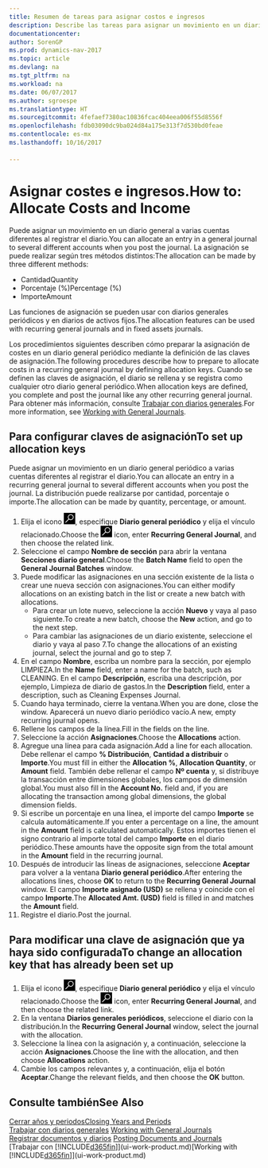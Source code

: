 ```yaml
---
title: Resumen de tareas para asignar costos e ingresos
description: Describe las tareas para asignar un movimiento en un diario general a varias cuentas diferentes al registrar el diario.
documentationcenter: 
author: SorenGP
ms.prod: dynamics-nav-2017
ms.topic: article
ms.devlang: na
ms.tgt_pltfrm: na
ms.workload: na
ms.date: 06/07/2017
ms.author: sgroespe
ms.translationtype: HT
ms.sourcegitcommit: 4fefaef7380ac10836fcac404eea006f55d8556f
ms.openlocfilehash: fdb03090dc9ba024d84a175e313f7d530bd0feae
ms.contentlocale: es-mx
ms.lasthandoff: 10/16/2017

---
```

# <a name="how-to-allocate-costs-and-income"></a><span data-ttu-id="f6567-103">Asignar costes e ingresos.</span><span class="sxs-lookup"><span data-stu-id="f6567-103">How to: Allocate Costs and Income</span></span>
<span data-ttu-id="f6567-104">Puede asignar un movimiento en un diario general a varias cuentas diferentes al registrar el diario.</span><span class="sxs-lookup"><span data-stu-id="f6567-104">You can allocate an entry in a general journal to several different accounts when you post the journal.</span></span> <span data-ttu-id="f6567-105">La asignación se puede realizar según tres métodos distintos:</span><span class="sxs-lookup"><span data-stu-id="f6567-105">The allocation can be made by three different methods:</span></span>

* <span data-ttu-id="f6567-106">Cantidad</span><span class="sxs-lookup"><span data-stu-id="f6567-106">Quantity</span></span>
* <span data-ttu-id="f6567-107">Porcentaje (%)</span><span class="sxs-lookup"><span data-stu-id="f6567-107">Percentage (%)</span></span>
* <span data-ttu-id="f6567-108">Importe</span><span class="sxs-lookup"><span data-stu-id="f6567-108">Amount</span></span>

<span data-ttu-id="f6567-109">Las funciones de asignación se pueden usar con diarios generales periódicos y en diarios de activos fijos.</span><span class="sxs-lookup"><span data-stu-id="f6567-109">The allocation features can be used with recurring general journals and in fixed assets journals.</span></span>
<!--You can also distribute the cost or revenue of a line to an intercompany partner when you post a sales or purchase document. When you post the document, a line will be posted in your general journal, and a corresponding line will be created in the intercompany outbox.-->

<span data-ttu-id="f6567-110">Los procedimientos siguientes describen cómo preparar la asignación de costes en un diario general periódico mediante la definición de las claves de asignación.</span><span class="sxs-lookup"><span data-stu-id="f6567-110">The following procedures describe how to prepare to allocate costs in a recurring general journal by defining allocation keys.</span></span> <span data-ttu-id="f6567-111">Cuando se definen las claves de asignación, el diario se rellena y se registra como cualquier otro diario general periódico.</span><span class="sxs-lookup"><span data-stu-id="f6567-111">When allocation keys are defined, you complete and post the journal like any other recurring general journal.</span></span> <span data-ttu-id="f6567-112">Para obtener más información, consulte [Trabajar con diarios generales](ui-work-general-journals.md).</span><span class="sxs-lookup"><span data-stu-id="f6567-112">For more information, see [Working with General Journals](ui-work-general-journals.md).</span></span>

## <a name="to-set-up-allocation-keys"></a><span data-ttu-id="f6567-113">Para configurar claves de asignación</span><span class="sxs-lookup"><span data-stu-id="f6567-113">To set up allocation keys</span></span>
<span data-ttu-id="f6567-114">Puede asignar un movimiento en un diario general periódico a varias cuentas diferentes al registrar el diario.</span><span class="sxs-lookup"><span data-stu-id="f6567-114">You can allocate an entry in a recurring general journal to several different accounts when you post the journal.</span></span> <span data-ttu-id="f6567-115">La distribución puede realizarse por cantidad, porcentaje o importe.</span><span class="sxs-lookup"><span data-stu-id="f6567-115">The allocation can be made by quantity, percentage, or amount.</span></span>
1. <span data-ttu-id="f6567-116">Elija el icono ![Buscar página o informe](media/ui-search/search_small.png "icono Buscar página o informe"), especifique **Diario general periódico** y elija el vínculo relacionado.</span><span class="sxs-lookup"><span data-stu-id="f6567-116">Choose the ![Search for Page or Report](media/ui-search/search_small.png "Search for Page or Report icon") icon, enter **Recurring General Journal**, and then choose the related link.</span></span>
2. <span data-ttu-id="f6567-117">Seleccione el campo **Nombre de sección** para abrir la ventana **Secciones diario general**.</span><span class="sxs-lookup"><span data-stu-id="f6567-117">Choose the **Batch Name** field to open the **General Journal Batches** window.</span></span>
3. <span data-ttu-id="f6567-118">Puede modificar las asignaciones en una sección existente de la lista o crear une nueva sección con asignaciones.</span><span class="sxs-lookup"><span data-stu-id="f6567-118">You can either modify allocations on an existing batch in the list or create a new batch with allocations.</span></span>
   * <span data-ttu-id="f6567-119">Para crear un lote nuevo, seleccione la acción **Nuevo** y vaya al paso siguiente.</span><span class="sxs-lookup"><span data-stu-id="f6567-119">To create a new batch, choose the **New** action, and go to the next step.</span></span>
   * <span data-ttu-id="f6567-120">Para cambiar las asignaciones de un diario existente, seleccione el diario y vaya al paso 7.</span><span class="sxs-lookup"><span data-stu-id="f6567-120">To change the allocations of an existing journal, select the journal and go to step 7.</span></span>    
4. <span data-ttu-id="f6567-121">En el campo **Nombre**, escriba un nombre para la sección, por ejemplo LIMPIEZA.</span><span class="sxs-lookup"><span data-stu-id="f6567-121">In the **Name** field, enter a name for the batch, such as CLEANING.</span></span> <span data-ttu-id="f6567-122">En el campo **Descripción**, escriba una descripción, por ejemplo, Limpieza de diario de gastos.</span><span class="sxs-lookup"><span data-stu-id="f6567-122">In the **Description** field, enter a description, such as Cleaning Expenses Journal.</span></span>
5. <span data-ttu-id="f6567-123">Cuando haya terminado, cierre la ventana.</span><span class="sxs-lookup"><span data-stu-id="f6567-123">When you are done, close the window.</span></span> <span data-ttu-id="f6567-124">Aparecerá un nuevo diario periódico vacío.</span><span class="sxs-lookup"><span data-stu-id="f6567-124">A new, empty recurring journal opens.</span></span>
6. <span data-ttu-id="f6567-125">Rellene los campos de la línea.</span><span class="sxs-lookup"><span data-stu-id="f6567-125">Fill in the fields on the line.</span></span>
7. <span data-ttu-id="f6567-126">Seleccione la acción **Asignaciones**.</span><span class="sxs-lookup"><span data-stu-id="f6567-126">Choose the **Allocations** action.</span></span>
8. <span data-ttu-id="f6567-127">Agregue una línea para cada asignación.</span><span class="sxs-lookup"><span data-stu-id="f6567-127">Add a line for each allocation.</span></span> <span data-ttu-id="f6567-128">Debe rellenar el campo **% Distribución**, **Cantidad a distribuir** o **Importe**.</span><span class="sxs-lookup"><span data-stu-id="f6567-128">You must fill in either the **Allocation %**, **Allocation Quantity**, or **Amount** field.</span></span> <span data-ttu-id="f6567-129">También debe rellenar el campo **Nº cuenta** y, si distribuye la transacción entre dimensiones globales, los campos de dimensión global.</span><span class="sxs-lookup"><span data-stu-id="f6567-129">You must also fill in the **Account No.** field and, if you are allocating the transaction among global dimensions, the global dimension fields.</span></span>
9. <span data-ttu-id="f6567-130">Si escribe un porcentaje en una línea, el importe del campo **Importe** se calcula automáticamente.</span><span class="sxs-lookup"><span data-stu-id="f6567-130">If you enter a percentage on a line, the amount in the **Amount** field is calculated automatically.</span></span> <span data-ttu-id="f6567-131">Estos importes tienen el signo contrario al importe total del campo **Importe** en el diario periódico.</span><span class="sxs-lookup"><span data-stu-id="f6567-131">These amounts have the opposite sign from the total amount in the **Amount** field in the recurring journal.</span></span>
10. <span data-ttu-id="f6567-132">Después de introducir las líneas de asignaciones, seleccione **Aceptar** para volver a la ventana **Diario general periódico**.</span><span class="sxs-lookup"><span data-stu-id="f6567-132">After entering the allocations lines, choose **OK** to return to the **Recurring General Journal** window.</span></span> <span data-ttu-id="f6567-133">El campo **Importe asignado (USD)** se rellena y coincide con el campo **Importe**.</span><span class="sxs-lookup"><span data-stu-id="f6567-133">The **Allocated Amt. (USD)** field is filled in and matches the **Amount** field.</span></span>
11. <span data-ttu-id="f6567-134">Registre el diario.</span><span class="sxs-lookup"><span data-stu-id="f6567-134">Post the journal.</span></span>

## <a name="to-change-an-allocation-key-that-has-already-been-set-up"></a><span data-ttu-id="f6567-135">Para modificar una clave de asignación que ya haya sido configurada</span><span class="sxs-lookup"><span data-stu-id="f6567-135">To change an allocation key that has already been set up</span></span>
1. <span data-ttu-id="f6567-136">Elija el icono ![Buscar página o informe](media/ui-search/search_small.png "icono Buscar página o informe"), especifique **Diario general periódico** y elija el vínculo relacionado.</span><span class="sxs-lookup"><span data-stu-id="f6567-136">Choose the ![Search for Page or Report](media/ui-search/search_small.png "Search for Page or Report icon") icon, enter **Recurring General Journal**, and then choose the related link.</span></span>
2. <span data-ttu-id="f6567-137">En la ventana **Diarios generales periódicos**, seleccione el diario con la distribución.</span><span class="sxs-lookup"><span data-stu-id="f6567-137">In the **Recurring General Journal** window, select the journal with the allocation.</span></span>
3. <span data-ttu-id="f6567-138">Seleccione la línea con la asignación y, a continuación, seleccione la acción **Asignaciones**.</span><span class="sxs-lookup"><span data-stu-id="f6567-138">Choose the line with the allocation, and then choose **Allocations** action.</span></span>
4. <span data-ttu-id="f6567-139">Cambie los campos relevantes y, a continuación, elija el botón **Aceptar**.</span><span class="sxs-lookup"><span data-stu-id="f6567-139">Change the relevant fields, and then choose the **OK** button.</span></span>

## <a name="see-also"></a><span data-ttu-id="f6567-140">Consulte también</span><span class="sxs-lookup"><span data-stu-id="f6567-140">See Also</span></span>
[<span data-ttu-id="f6567-141">Cerrar años y periodos</span><span class="sxs-lookup"><span data-stu-id="f6567-141">Closing Years and Periods</span></span>](year-close-years-periods.md)  
<span data-ttu-id="f6567-142">[Trabajar con diarios generales](ui-work-general-journals.md)  </span><span class="sxs-lookup"><span data-stu-id="f6567-142">[Working with General Journals](ui-work-general-journals.md)  </span></span>  
<span data-ttu-id="f6567-143">[Registrar documentos y diarios](ui-post-documents-journals.md)  </span><span class="sxs-lookup"><span data-stu-id="f6567-143">[Posting Documents and Journals](ui-post-documents-journals.md)  </span></span>  
<span data-ttu-id="f6567-144">[Trabajar con [!INCLUDE[d365fin](includes/d365fin_md.md)]](ui-work-product.md)</span><span class="sxs-lookup"><span data-stu-id="f6567-144">[Working with [!INCLUDE[d365fin](includes/d365fin_md.md)]](ui-work-product.md)</span></span>

